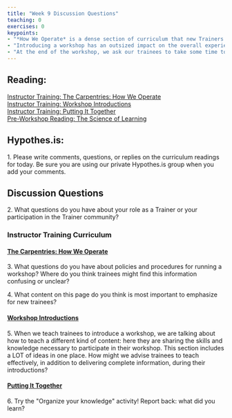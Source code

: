 ```yaml
--- 
title: "Week 9 Discussion Questions"    
teaching: 0 
exercises: 0
keypoints:  
- "*How We Operate* is a dense section of curriculum that new Trainers often find intimidating to teach. However, preparing this section will improve your understanding of how The Carpentries works and will prepare you to answer questions more broadly."
- "Introducing a workshop has an outsized impact on the overall experience of the workshop. In addition to emphasizing preparation, it can be helpful to encourage trainees to think about this as a teaching challenge."
- "At the end of the workshop, we ask our trainees to take some time to organize some of the information they have learned. This is also a useful exercise to practice when preparing to teach the workshop!"
---
```


## Reading:
 
[Instructor Training: The Carpentries: How We Operate](https://carpentries.github.io/instructor-training/21-carpentries/index.html)  
[Instructor Training: Workshop Introductions](https://carpentries.github.io/instructor-training/23-introductions/index.html)  
[Instructor Training: Putting It Together](https://carpentries.github.io/instructor-training/24-practices/index.html)  
[Pre-Workshop Reading: The Science of Learning](https://carpentries.github.io/instructor-training/files/papers/science-of-learning-2015.pdf)  


## Hypothes.is:
1\. Please write comments, questions, or replies on the curriculum readings for today. Be sure you are using our private Hypothes.is group when you add your comments.

## Discussion Questions

2\. What questions do you have about your role as a Trainer or your participation in the Trainer community? 

### Instructor Training Curriculum

#### [The Carpentries: How We Operate](https://carpentries.github.io/instructor-training/21-carpentries/index.html)

3\. What questions do you have about policies and procedures for running a workshop? Where do you think trainees might find this information confusing or unclear?

4\. What content on this page do you think is most important to emphasize for new trainees? 

#### [Workshop Introductions](https://carpentries.github.io/instructor-training/23-introductions/index.html)
5\. When we teach trainees to introduce a workshop, we are  talking about how to teach a different kind of content: here they are sharing the skills and knowledge necessary to participate in their workshop. This section includes a LOT of ideas in one place. How might we advise trainees to teach effectively, in addition to delivering complete information, during their introductions? 

#### [Putting It Together](https://carpentries.github.io/instructor-training/24-practices/index.html) 

6\. Try the "Organize your knowledge" activity! Report back: what did you learn?
